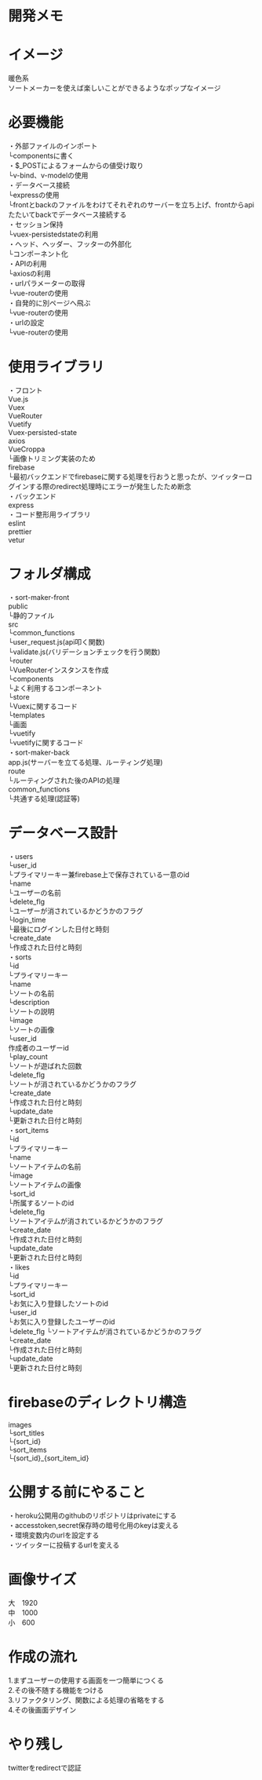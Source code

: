 # 開発メモ
# イメージ
暖色系  
ソートメーカーを使えば楽しいことができるようなポップなイメージ  

# 必要機能
・外部ファイルのインポート  
└componentsに書く  
・$_POSTによるフォームからの値受け取り  
└v-bind、v-modelの使用  
・データベース接続  
└expressの使用  
└frontとbackのファイルをわけてそれぞれのサーバーを立ち上げ、frontからapiたたいてbackでデータベース接続する  
・セッション保持  
└vuex-persistedstateの利用  
・ヘッド、ヘッダー、フッターの外部化  
└コンポーネント化  
・APIの利用  
└axiosの利用  
・urlパラメーターの取得  
└vue-routerの使用  
・自発的に別ページへ飛ぶ  
└vue-routerの使用  
・urlの設定  
└vue-routerの使用  

# 使用ライブラリ  
・フロント  
Vue.js  
Vuex  
VueRouter  
Vuetify  
Vuex-persisted-state  
axios  
VueCroppa  
└画像トリミング実装のため  
firebase  
└最初バックエンドでfirebaseに関する処理を行おうと思ったが、ツイッターログインする際のredirect処理時にエラーが発生したため断念  
・バックエンド  
express  
・コード整形用ライブラリ  
eslint  
prettier  
vetur  

# フォルダ構成
・sort-maker-front  
public  
└静的ファイル  
src  
└common_functions  
	└user_request.js(api叩く関数)  
	└validate.js(バリデーションチェックを行う関数)  
└router  
	└VueRouterインスタンスを作成  
└components  
	└よく利用するコンポーネント  
└store  
	└Vuexに関するコード  
└templates  
	└画面  
└vuetify  
	└vuetifyに関するコード  
・sort-maker-back  
app.js(サーバーを立てる処理、ルーティング処理)  
route  
└ルーティングされた後のAPIの処理  
common_functions  
└共通する処理(認証等)  
  
# データベース設計  
・users  
└user_id  
	└プライマリーキー兼firebase上で保存されている一意のid  
└name  
	└ユーザーの名前  
└delete_flg  
	└ユーザーが消されているかどうかのフラグ  
└login_time  
	└最後にログインした日付と時刻  
└create_date  
	└作成された日付と時刻  
・sorts  
└id  
	└プライマリーキー  
└name  
	└ソートの名前  
└description  
	└ソートの説明  
└image  
	└ソートの画像  
└user_id  
	作成者のユーザーid  
└play_count  
	└ソートが遊ばれた回数  
└delete_flg  
	└ソートが消されているかどうかのフラグ  
└create_date  
	└作成された日付と時刻  
└update_date  
	└更新された日付と時刻  
・sort_items  
└id  
	└プライマリーキー  
└name  
	└ソートアイテムの名前  
└image  
	└ソートアイテムの画像  
└sort_id  
	└所属するソートのid  
└delete_flg  
	└ソートアイテムが消されているかどうかのフラグ  
└create_date  
	└作成された日付と時刻  
└update_date  
	└更新された日付と時刻  
・likes  
└id  
	└プライマリーキー  
└sort_id  
	└お気に入り登録したソートのid  
└user_id  
	└お気に入り登録したユーザーのid  
└delete_flg 
	└ソートアイテムが消されているかどうかのフラグ  
└create_date  
	└作成された日付と時刻  
└update_date  
	└更新された日付と時刻  
  
# firebaseのディレクトリ構造
images  
  └sort_titles  
  	└{sort_id}  
  └sort_items  
	└{sort_id}_{sort_item_id}  
  	
# 公開する前にやること
・heroku公開用のgithubのリポジトリはprivateにする  
・accesstoken,secret保存時の暗号化用のkeyは変える  
・環境変数内のurlを設定する  
・ツイッターに投稿するurlを変える  
  
# 画像サイズ
大　1920  
中　1000  
小　600  
  
# 作成の流れ
1.まずユーザーの使用する画面を一つ簡単につくる  
2.その後不随する機能をつける  
3.リファクタリング、関数による処理の省略をする  
4.その後画面デザイン  
  
# やり残し
twitterをredirectで認証  
